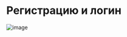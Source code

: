 # Регистрацию и логин

![image](https://user-images.githubusercontent.com/79510127/226254076-4c945041-ff3e-4f19-b9ee-e3ea1bcbc4aa.png)
